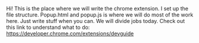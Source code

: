 Hi! This is the place where we will write the chrome extension. I set up the file structure. Popup.html and popup.js is where we
will do most of the work here. Just write stuff when you can. We will divide jobs today.
Check out this link to understand what to do: https://developer.chrome.com/extensions/devguide
